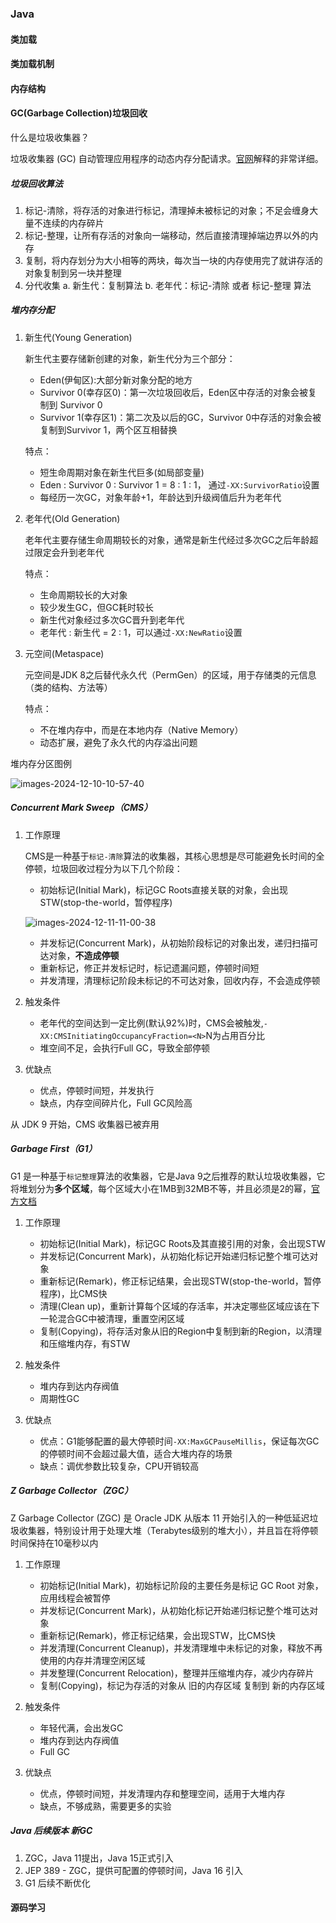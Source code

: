 ### Java

#### 类加载

#### 类加载机制

#### 内存结构

#### GC(Garbage Collection)垃圾回收

什么是垃圾收集器？

垃圾收集器 (GC) 自动管理应用程序的动态内存分配请求。[官网](https://docs.oracle.com/en/java/javase/11/gctuning/introduction-garbage-collection-tuning.html#GUID-326EB4CF-8C8C-4267-8355-21AB04F0D304)解释的非常详细。

##### 垃圾回收算法

1. 标记-清除，将存活的对象进行标记，清理掉未被标记的对象；不足会缠身大量不连续的内存碎片
2. 标记-整理，让所有存活的对象向一端移动，然后直接清理掉端边界以外的内存
3. 复制，将内存划分为大小相等的两块，每次当一块的内存使用完了就讲存活的对象复制到另一块并整理
4. 分代收集
  a. 新生代：复制算法
  b. 老年代：标记-清除 或者 标记-整理 算法


##### 堆内存分配

1. 新生代(Young Generation)
   
    新生代主要存储新创建的对象，新生代分为三个部分：

    - Eden(伊甸区):大部分新对象分配的地方
    - Survivor 0(幸存区0)：第一次垃圾回收后，Eden区中存活的对象会被复制到 Survivor 0
    - Survivor 1(幸存区1)：第二次及以后的GC，Survivor 0中存活的对象会被复制到Survivor 1，两个区互相替换

    特点：
    
    - 短生命周期对象在新生代巨多(如局部变量)
    - Eden : Survivor 0 : Survivor 1 = 8 : 1 : 1， 通过`-XX:SurvivorRatio`设置
    - 每经历一次GC，对象年龄+1，年龄达到升级阀值后升为老年代

2. 老年代(Old Generation)

    老年代主要存储生命周期较长的对象，通常是新生代经过多次GC之后年龄超过限定会升到老年代

    特点：

    - 生命周期较长的大对象
    - 较少发生GC，但GC耗时较长
    - 新生代对象经过多次GC晋升到老年代
    - 老年代 : 新生代 = 2 : 1，可以通过`-XX:NewRatio`设置

3. 元空间(Metaspace)

    元空间是JDK 8之后替代永久代（PermGen）的区域，用于存储类的元信息（类的结构、方法等）

    特点：
    - 不在堆内存中，而是在本地内存（Native Memory）
    - 动态扩展，避免了永久代的内存溢出问题

堆内存分区图例

![images-2024-12-10-10-57-40](../images/images-2024-12-10-10-57-40.png)

##### Concurrent Mark Sweep（CMS）

1. 工作原理

    CMS是一种基于`标记-清除`算法的收集器，其核心思想是尽可能避免长时间的全停顿，垃圾回收过程分为以下几个阶段：

    - 初始标记(Initial Mark)，标记GC Roots直接关联的对象，会出现STW(stop-the-world，暂停程序)

    ![images-2024-12-11-11-00-38](../images/images-2024-12-11-11-00-38.png)

    - 并发标记(Concurrent Mark)，从初始阶段标记的对象出发，递归扫描可达对象，**不造成停顿**
    - 重新标记，修正并发标记时，标记遗漏问题，停顿时间短
    - 并发清理，清理标记阶段未标记的不可达对象，回收内存，不会造成停顿

2. 触发条件

    - 老年代的空间达到一定比例(默认92%)时，CMS会被触发,`-XX:CMSInitiatingOccupancyFraction=<N>`N为占用百分比
    - 堆空间不足，会执行Full GC，导致全部停顿

3. 优缺点

    - 优点，停顿时间短，并发执行
    - 缺点，内存空间碎片化，Full GC风险高

从 JDK 9 开始，CMS 收集器已被弃用

##### Garbage First（G1）

G1 是一种基于`标记整理`算法的收集器，它是Java 9之后推荐的默认垃圾收集器，它将堆划分为**多个区域**，每个区域大小在1MB到32MB不等，并且必须是2的幂，[官方文档](https://www.oracle.com/technetwork/tutorials/tutorials-1876574.html)

1. 工作原理

    - 初始标记(Initial Mark)，标记GC Roots及其直接引用的对象，会出现STW
    - 并发标记(Concurrent Mark)，从初始化标记开始递归标记整个堆可达对象
    - 重新标记(Remark)，修正标记结果，会出现STW(stop-the-world，暂停程序)，比CMS快
    - 清理(Clean up)，重新计算每个区域的存活率，并决定哪些区域应该在下一轮混合GC中被清理，重置空闲区域
    - 复制(Copying)，将存活对象从旧的Region中复制到新的Region，以清理和压缩堆内存，有STW

2. 触发条件

    - 堆内存到达内存阀值
    - 周期性GC

3. 优缺点

    - 优点：G1能够配置的最大停顿时间`-XX:MaxGCPauseMillis`，保证每次GC的停顿时间不会超过最大值，适合大堆内存的场景
    - 缺点：调优参数比较复杂，CPU开销较高

##### Z Garbage Collector（ZGC）

Z Garbage Collector (ZGC) 是 Oracle JDK 从版本 11 开始引入的一种低延迟垃圾收集器，特别设计用于处理大堆（Terabytes级别的堆大小），并且旨在将停顿时间保持在10毫秒以内

1. 工作原理

    -  初始标记(Initial Mark)，初始标记阶段的主要任务是标记 GC Root 对象，应用线程会被暂停
    -  并发标记(Concurrent Mark)，从初始化标记开始递归标记整个堆可达对象
    -  重新标记(Remark)，修正标记结果，会出现STW，比CMS快
    -  并发清理(Concurrent Cleanup)，并发清理堆中未标记的对象，释放不再使用的内存并清理空闲区域
    -  并发整理(Concurrent Relocation)，整理并压缩堆内存，减少内存碎片
    -  复制(Copying)，标记为存活的对象从 旧的内存区域 复制到 新的内存区域

2. 触发条件

    - 年轻代满，会出发GC
    - 堆内存到达内存阀值
    - Full GC

3. 优缺点

    - 优点，停顿时间短，并发清理内存和整理空间，适用于大堆内存
    - 缺点，不够成熟，需要更多的实验

##### Java 后续版本 新GC

1. ZGC，Java 11提出，Java 15正式引入
2. JEP 389 - ZGC，提供可配置的停顿时间，Java 16 引入
3. G1 后续不断优化

#### 源码学习

